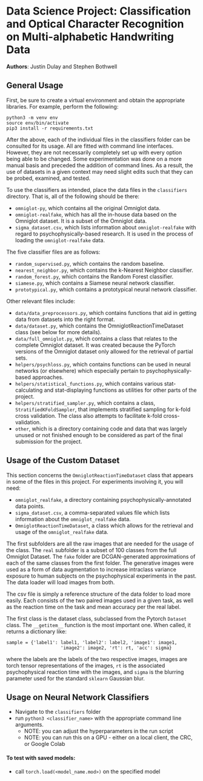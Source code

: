 # Data Science Project: Classification and Optical Character Recognition on Multi-alphabetic Handwriting Data

**Authors**: Justin Dulay and Stephen Bothwell

## General Usage

First, be sure to create a virtual environment and obtain the appropriate libraries.
For example, perform the following:

```
python3 -m venv env
source env/bin/activate
pip3 install -r requirements.txt
```

After the above, each of the individual files in the classifiers folder can be consulted for its usage.
All are fitted with command line interfaces. 
However, they are not necessarily completely set up with every option being able to be changed. 
Some experimentation was done on a more manual basis and preceded the addition of command lines.
As a result, the use of datasets in a given context may need slight edits such that 
they can be probed, examined, and tested.

To use the classifiers as intended, place the data files in the `classifiers` directory.
That is, all of the following should be there:
* `omniglot-py`, which contains all the original Omniglot data.
* `omniglot-realfake`, which has all the in-house data based on the Omniglot dataset. It is a subset of the Omniglot data.
* `sigma_dataset.csv`, which lists information about `omniglot-realfake` with regard to psychophysically-based research. 
It is used in the process of loading the `omniglot-realfake` data.

The five classifier files are as follows:
* `random_supervised.py`, which contains the random baseline.
* `nearest_neighbor.py`, which contains the k-Nearest Neighbor classifier.
* `random_forest.py`, which contains the Random Forest classifier.
* `siamese.py`, which contains a Siamese neural network classifier.
* `prototypical.py`, which contains a prototypical neural network classifier.

Other relevant files include:
* `data/data_preprocessors.py`, which contains functions that aid in getting data from datasets into the right format.
* `data/dataset.py`, which contains the OmniglotReactionTimeDataset class (see below for more details).
* `data/full_omniglot.py`, which contains a class that relates to the complete Omniglot dataset. 
It was created because the PyTorch versions of the Omniglot dataset only allowed for the retrieval of partial sets.
* `helpers/psychloss.py`, which contains functions can be used in neural networks (or elsewhere)
which especially pertain to psychophysically-based approaches.
* `helpers/statistical_functions.py`, which contains various stat-calculating and stat-displaying functions
as utilities for other parts of the project.
* `helpers/stratified_sampler.py`, which contains a class, `StratifiedKFoldSampler`,
that implements stratified sampling for k-fold cross validation.
The class also attempts to facilitate k-fold cross-validation.
* `other`, which is a directory containing code and data that was largely unused or 
not finished enough to be considered as part of the final submission for the project.

## Usage of the Custom Dataset

This section concerns the `OmniglotReactionTimeDataset` class that appears in some of the files in this project. 
For experiments involving it, you will need: 

- `omniglot_realfake`, a directory containing psychophysically-annotated data points.
- `sigma_dataset.csv`, a comma-separated values file which lists information 
about the `omniglot_realfake` data.
- `OmniglotReactionTimeDataset`, a class which allows for the retrieval and usage 
of the `omniglot_realfake` data.

The first subfolders are all the raw images that are needed for the usage of the class. The `real` subfolder is a subset of 100 classes from the full Omniglot Dataset. The `fake` folder are DCGAN-generated approximations of each of the same classes from the first folder. The generative images were used as a form of data augmentation to increase intraclass variance exposure to human subjects on the psychophysical experiments in the past. The data loader will load images from both. 

The csv file is simply a reference structure of the data folder to load more easily. Each consists of the two paired images used in a given task, as well as the reaction time on the task and mean accuracy per the real label. 

The first class is the dataset class, subclassed from the Pytorch `Dataset` class. The `__getitem__` function is the most important one. When called, it returns a dictionary like: 
```       
sample = {'label1': label1, 'label2': label2, 'image1': image1,
                    'image2': image2, 'rt': rt, 'acc': sigma} 
```
where the labels are the labels of the two respective images, images are torch tensor representations of the images, `rt` is the associated psychophysical reaction time with the images, and `sigma` is the blurring parameter used for the standard `sklearn` Gaussian blur.

## Usage on Neural Network Classifiers

- Navigate to the `classifiers` folder
- run `python3 <classifier_name>` with the appropriate command line arguments.
  - NOTE: you can adjust the hyperparameters in the run script
  - NOTE: you can run this on a GPU - either on a local client, the CRC, or Google Colab

#### To test with saved models:

- call `torch.load(<model_name.mod>)` on the specified model